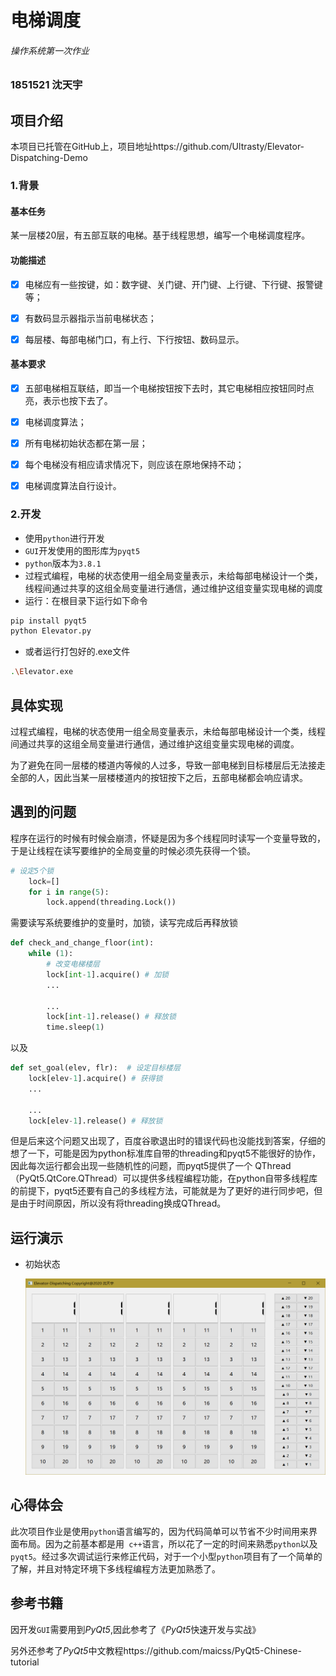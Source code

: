 # 电梯调度

###### 操作系统第一次作业

### 1851521 沈天宇



## 项目介绍

本项目已托管在GitHub上，项目地址https://github.com/Ultrasty/Elevator-Dispatching-Demo

### 1.背景

#### 基本任务

某一层楼20层，有五部互联的电梯。基于线程思想，编写一个电梯调度程序。

#### 功能描述

- [x] 电梯应有一些按键，如：数字键、关门键、开门键、上行键、下行键、报警键等；

- [x] 有数码显示器指示当前电梯状态；

- [x] 每层楼、每部电梯门口，有上行、下行按钮、数码显示。

#### 基本要求

- [x] 五部电梯相互联结，即当一个电梯按钮按下去时，其它电梯相应按钮同时点亮，表示也按下去了。

- [x] 电梯调度算法；

- [x] 所有电梯初始状态都在第一层；

- [x] 每个电梯没有相应请求情况下，则应该在原地保持不动；

- [x] 电梯调度算法自行设计。

### 2.开发

+ 使用`python`进行开发
+ `GUI`开发使用的图形库为`pyqt5`
+ `python`版本为`3.8.1`
+ 过程式编程，电梯的状态使用一组全局变量表示，未给每部电梯设计一个类，线程间通过共享的这组全局变量进行通信，通过维护这组变量实现电梯的调度
+ 运行：在根目录下运行如下命令

```bash
pip install pyqt5
python Elevator.py
```

+ 或者运行打包好的.exe文件

```bash
.\Elevator.exe
```



## 具体实现

过程式编程，电梯的状态使用一组全局变量表示，未给每部电梯设计一个类，线程间通过共享的这组全局变量进行通信，通过维护这组变量实现电梯的调度。

为了避免在同一层楼的楼道内等候的人过多，导致一部电梯到目标楼层后无法接走全部的人，因此当某一层楼楼道内的按钮按下之后，五部电梯都会响应请求。



## 遇到的问题

程序在运行的时候有时候会崩溃，怀疑是因为多个线程同时读写一个变量导致的，于是让线程在读写要维护的全局变量的时候必须先获得一个锁。

```python
# 设定5个锁
    lock=[]
    for i in range(5):
        lock.append(threading.Lock())
```
需要读写系统要维护的变量时，加锁，读写完成后再释放锁
```python
def check_and_change_floor(int):
    while (1):
        # 改变电梯楼层
        lock[int-1].acquire() # 加锁
        ...
        
        ...
        lock[int-1].release() # 释放锁
        time.sleep(1)
```
以及
```python
def set_goal(elev, flr):  # 设定目标楼层
    lock[elev-1].acquire() # 获得锁
    ...
    
    ...
    lock[elev-1].release() # 释放锁
```

但是后来这个问题又出现了，百度谷歌退出时的错误代码也没能找到答案，仔细的想了一下，可能是因为python标准库自带的threading和pyqt5不能很好的协作，因此每次运行都会出现一些随机性的问题，而pyqt5提供了一个 QThread（PyQt5.QtCore.QThread）可以提供多线程编程功能，在python自带多线程库的前提下，pyqt5还要有自己的多线程方法，可能就是为了更好的进行同步吧，但是由于时间原因，所以没有将threading换成QThread。

## 运行演示

+ 初始状态

  

  ![初始状态](初始状态.png)



## 心得体会

​		此次项目作业是使用`python`语言编写的，因为代码简单可以节省不少时间用来界面布局。因为之前基本都是用` c++`语言，所以花了一定的时间来熟悉`python`以及`pyqt5`。经过多次调试运行来修正代码，对于一个小型`python`项目有了一个简单的了解，并且对特定环境下多线程编程方法更加熟悉了。

## 参考书籍

因开发`GUI`需要用到*PyQt5*,因此参考了《*PyQt5*快速开发与实战》

另外还参考了*PyQt5*中文教程https://github.com/maicss/PyQt5-Chinese-tutorial